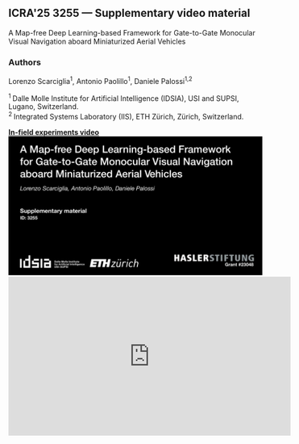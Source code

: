 ## ICRA'25 3255 — Supplementary video material
A Map-free Deep Learning-based Framework for Gate-to-Gate Monocular Visual Navigation aboard Miniaturized Aerial Vehicles

### Authors
Lorenzo Scarciglia<sup>1</sup>,
Antonio Paolillo<sup>1</sup>,
Daniele Palossi<sup>1,2</sup>

<sup>1 </sup>Dalle Molle Institute for Artificial Intelligence (IDSIA), USI and SUPSI, Lugano, Switzerland.<br>
<sup>2 </sup>Integrated Systems Laboratory (IIS), ETH Zürich, Zürich, Switzerland.<br>

<a href="https://youtu.be/jxOR3Ncbixs">
  <b>In-field experiments video</b>
  <br>
  <img src="video_demo.png" alt="In-field experiments video" width="800"> 
</a>

<div>
  <iframe width="560" height="315" src="https://www.youtube.com/embed/jxOR3Ncbixs" title="ICRA&#39;25 -- Paper ID 3255" frameborder="0" allow="accelerometer; autoplay; clipboard-write; encrypted-media; gyroscope; picture-in-picture; web-share" referrerpolicy="strict-origin-when-cross-origin" allowfullscreen></iframe>
</div>
